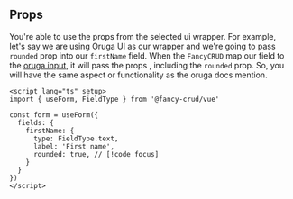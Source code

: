 ## Props
You're able to use the props from the selected ui wrapper. For example, let's say we are using Oruga UI as our wrapper and we're going to pass `rounded` prop into our `firstName` field. When the `FancyCRUD` map our field to the [oruga input](https://oruga.io/components/Input.html#props), it will pass the props , including the `rounded` prop. So, you will have the same aspect or functionality as the oruga docs mention.

```vue
<script lang="ts" setup>
import { useForm, FieldType } from '@fancy-crud/vue'

const form = useForm({
  fields: {
    firstName: {
      type: FieldType.text,
      label: 'First name',
      rounded: true, // [!code focus]
    }
  }
})
</script>
```
